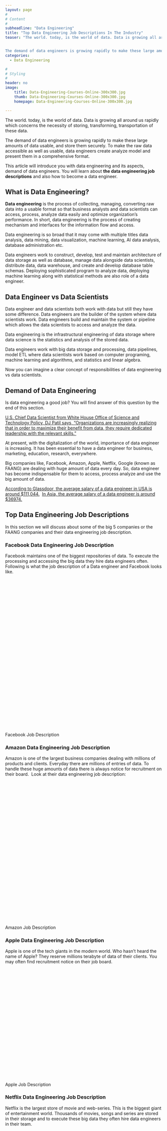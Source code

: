 ```yaml
---
layout: page
#
# Content
#
subheadline: "Data Engineering"
title: "Top Data Engineering Job Descriptions In The Industry"
teaser: "The world. today, is the world of data. Data is growing all around us rapidly which concerns the necessity of storing, transforming, transportation of these data.


The demand of data engineers is growing rapidly to make these large amounts of data"
categories:
  - Data Engineering

#
# Styling
#
header: no
image:
    title: Data-Engineering-Courses-Online-300x300.jpg
    thumb: Data-Engineering-Courses-Online-300x300.jpg
    homepage: Data-Engineering-Courses-Online-300x300.jpg

---
```


The world. today, is the world of data. Data is growing all around us rapidly which concerns the necessity of storing, transforming, transportation of these data.


The demand of data engineers is growing rapidly to make these large amounts of data usable, and store them securely. To make the raw data accessible as well as usable, data engineers create analyze model and present them in a comprehensive format.


This article will introduce you with data engineering and its aspects, demand of data engineers. You will learn about **the data engineering job descriptions** and also how to become a data engineer. 


**What is Data Engineering?**
-----------------------------


**Data engineering** is the process of collecting, managing, converting raw data into a usable format so that business analysts and data scientists can access, process, analyze data easily and optimize organization’s performance. In short, data engineering is the process of creating mechanism and interfaces for the information flow and access.


Data engineering is so broad that it may come with multiple titles data analysis, data mining, data visualization, machine learning, AI data analysis, database administration etc.


Data engineers work to construct, develop, test and maintain architecture of data storage as well as database, manage data alongside data scientists, distribute data, data warehouse, and create and develop database table schemas. Deploying sophisticated program to analyze data, deploying machine learning along with statistical methods are also role of a data engineer.


**Data Engineer vs Data Scientists**
------------------------------------


Data engineer and data scientists both work with data but still they have some difference. Data engineers are the builder of the system where data scientists work. Data engineers build and maintain the system or pipeline which allows the data scientists to access and analyze the data.


Data engineering is the infrastructural engineering of data storage where data science is the statistics and analysis of the stored data.


Data engineers work with big data storage and processing, data pipelines, model ETL where data scientists work based on computer programing, machine learning and algorithms, and statistics and linear algebra.


Now you can imagine a clear concept of responsibilities of data engineering vs data scientists.


**Demand of Data Engineering**
------------------------------


Is data engineering a good job? You will find answer of this question by the end of this section.


[U.S. Chief Data Scientist from White House Office of Science and Technology Policy, DJ Patil says, “Organizations are increasingly realizing that in order to maximize their benefit from data, they require dedicated leadership with the relevant skills.”](https://www.datasciencegraduateprograms.com/how-to-become-a-data-scientist/)


At present, with the digitalization of the world, importance of data engineer is increasing. It has been essential to have a data engineer for business, marketing, education, research, everywhere.


Big companies like, Facebook, Amazon, Apple, Netflix, Google (known as FAANG) are dealing with huge amount of data every day. So, data engineer has become indispensable for them to access, process analyze and use the big amount of data.


[According to Glassdoor, the average salary of a data engineer in USA is around $111,044.](https://www.glassdoor.com/Salaries/data-engineer-salary-SRCH_KO0,13.htm)  [In Asia, the average salary of a data engineer is around $36974.](https://www.datacouncil.ai/blog/data-engineer-salaries-around-the-world-2019#:~:text=The%20average%20Data%20Engineer%20salary,%2411%2C562%20and%20%2476%2C373%20per%20year.)


**Top Data Engineering Job** Descriptions
-----------------------------------------


In this section we will discuss about some of the big 5 companies or the FAANG companies and their data engineering job description.


### Facebook Data Engineering Job Description


Facebook maintains one of the biggest repositories of data. To execute the processing and accessing the big data they hire data engineers often. Following is what the job description of a Data engineer and Facebook looks like.


![Facebook Job Description](data:image/svg+xml,%3Csvg%20xmlns='http://www.w3.org/2000/svg'%20viewBox='0%200%20913%20893'%3E%3C/svg%3E)Facebook Job Description
### Amazon Data Engineering Job Description


Amazon is one of the largest business companies dealing with millions of products and clients. Everyday there are millions of entries of data. To handle these huge amounts of data there is always notice for recruitment on their board.  Look at their data engineering job description:


![Amazon Job Description](data:image/svg+xml,%3Csvg%20xmlns='http://www.w3.org/2000/svg'%20viewBox='0%200%201024%20484'%3E%3C/svg%3E)
![Amazon Job Description](data:image/svg+xml,%3Csvg%20xmlns='http://www.w3.org/2000/svg'%20viewBox='0%200%201024%20454'%3E%3C/svg%3E)Amazon Job Description
### Apple Data Engineering Job Description


Apple is one of the tech giants in the modern world. Who hasn’t heard the name of Apple? They reserve millions terabyte of data of their clients. You may often find recruitment notice on their job board.


![Apple Job Description](data:image/svg+xml,%3Csvg%20xmlns='http://www.w3.org/2000/svg'%20viewBox='0%200%201024%20738'%3E%3C/svg%3E)Apple Job Description
### Netflix Data Engineering Job Description


Netflix is the largest store of movie and web-series. This is the biggest giant of entertainment world. Thousands of movies, songs and series are stored in their storage and to execute these big data they often hire data engineers in their team.


![Netflix Job Description](data:image/svg+xml,%3Csvg%20xmlns='http://www.w3.org/2000/svg'%20viewBox='0%200%201024%20695'%3E%3C/svg%3E)Netflix Job Description
### Google Data Engineering Job Description


It doesn’t need to describe the necessity of data engineer at google. This giant hires data engineers all over the world. Job description of one of the posts of data engineer be like:


![Google Job Description](data:image/svg+xml,%3Csvg%20xmlns='http://www.w3.org/2000/svg'%20viewBox='0%200%20629%20847'%3E%3C/svg%3E)Google Job Description
**Become a Data Engineer**
--------------------------


What are the skills required for data engineer? If you want to become a data engineer you must need a bachelor’s degree on Computer Science and Engineering, Software Engineering, Applied Mathematics, Physics or a related field.


Beside you need to have some specialized data engineering skills like some programming knowledge and database scripting languages. You can find data engineering courses at ML Academy. Explore [ML Academy courses](https://mlacademy.io/course/) to earn expertism with certification in data engineering.


You need a strong programming skill as you have to write scripts and codes. It cannot be stressed enough how important to have a strong programming background for being a data engineer. You must have an expertise on Python, and R.


SQL is a must to become a data engineer as it is the scripting language to store, access, process and ingestion of data.


A data engineer needs to be good at:


* Architecting distributed systems
* Creating reliable pipelines
* Combining data sources
* Architecting data stores
* Collaborating with data science teams and building the right solutions for them


If you want to build a great career in data engineering, the way for you-


* Earn a bachelor degree on computer science or related field
* Work on some data engineering project
* Analyze your computer engineering and big data skill
* Get an entry level job of data engineering
* Earn some professional certification on big data
* Pursue a higher degree on computer engineering, data science or related field


**Conclusion**
--------------


Data engineering has created a revolution of job opportunities. Big five recruits for hundreds of positions of data engineering every year in different countries. With the growth of clients as well as business, amount of data increases rapidly which need to process, access and use.


As lots of companies are opening across the world, data engineer’s demand is growing. If you are a computer engineering graduate with strong programing skill you can make a great career in data engineering. Read the data engineering job description, acquire the data engineering skills and lift up your career with data engineering.



